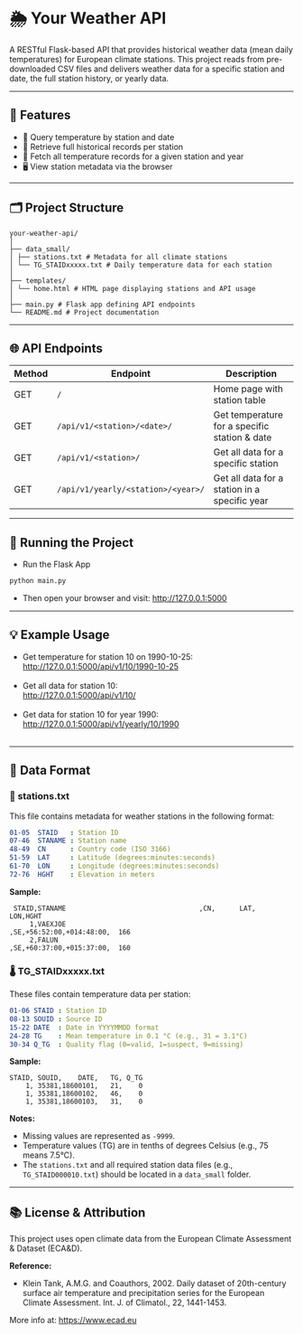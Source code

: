 # 🌦️ Your Weather API

A RESTful Flask-based API that provides historical weather data (mean daily temperatures) for European climate stations. This project reads from pre-downloaded CSV files and delivers weather data for a specific station and date, the full station history, or yearly data.

---

## 🚀 Features

- 🔎 Query temperature by station and date
- 📆 Retrieve full historical records per station
- 📅 Fetch all temperature records for a given station and year
- 🖥️ View station metadata via the browser

---

## 🗂️ Project Structure

```text
your-weather-api/
│
├── data_small/
│ ├── stations.txt # Metadata for all climate stations
│ └── TG_STAIDxxxxx.txt # Daily temperature data for each station
│
├── templates/
│ └── home.html # HTML page displaying stations and API usage
│
├── main.py # Flask app defining API endpoints
└── README.md # Project documentation
```

---

## 🌐 API Endpoints

| Method | Endpoint                             | Description                                    |
|--------|--------------------------------------|------------------------------------------------|
| GET    | `/`                                  | Home page with station table                   |
| GET    | `/api/v1/<station>/<date>/`          | Get temperature for a specific station & date  |
| GET    | `/api/v1/<station>/`                 | Get all data for a specific station            |
| GET    | `/api/v1/yearly/<station>/<year>/`   | Get all data for a station in a specific year  |

---

## 🚀 Running the Project
- Run the Flask App
```bash
python main.py
```
- Then open your browser and visit:
http://127.0.0.1:5000

---

## 💡 Example Usage

- Get temperature for station 10 on 1990-10-25:  
http://127.0.0.1:5000/api/v1/10/1990-10-25
<br><br>
- Get all data for station 10:  
http://127.0.0.1:5000/api/v1/10/
<br><br>
- Get data for station 10 for year 1990:  
http://127.0.0.1:5000/api/v1/yearly/10/1990
<br><br>
---

## 📄 Data Format

### 📍 stations.txt

This file contains metadata for weather stations in the following format:
```yaml
01-05  STAID   : Station ID  
07-46  STANAME : Station name  
48-49  CN      : Country code (ISO 3166)  
51-59  LAT     : Latitude (degrees:minutes:seconds) 
61-70  LON     : Longitude (degrees:minutes:seconds)  
72-76  HGHT    : Elevation in meters  
```
**Sample:**  
```text
 STAID,STANAME                                 ,CN,      LAT,       LON,HGHT
     1,VAEXJOE                                 ,SE,+56:52:00,+014:48:00,  166
     2,FALUN                                   ,SE,+60:37:00,+015:37:00,  160
```

### 🌡️ TG_STAIDxxxxx.txt

These files contain temperature data per station:

```yaml
01-06 STAID : Station ID  
08-13 SOUID : Source ID  
15-22 DATE  : Date in YYYYMMDD format  
24-28 TG    : Mean temperature in 0.1 °C (e.g., 31 = 3.1°C)  
30-34 Q_TG  : Quality flag (0=valid, 1=suspect, 9=missing)
```
**Sample:**  
```text
STAID, SOUID,    DATE,   TG, Q_TG
    1, 35381,18600101,   21,    0
    1, 35381,18600102,   46,    0
    1, 35381,18600103,   31,    0
```
**Notes:** 
- Missing values are represented as `-9999`.
- Temperature values (TG) are in tenths of degrees Celsius (e.g., 75 means 7.5°C).
- The `stations.txt` and all required station data files (e.g., `TG_STAID000010.txt`) should be located in a `data_small` folder.

---

## 📚 License & Attribution
This project uses open climate data from the European Climate Assessment & Dataset (ECA&D).

**Reference:**  
- Klein Tank, A.M.G. and Coauthors, 2002. Daily dataset of 20th-century surface air temperature and precipitation series for the European Climate Assessment. Int. J. of Climatol., 22, 1441-1453.

More info at: https://www.ecad.eu

